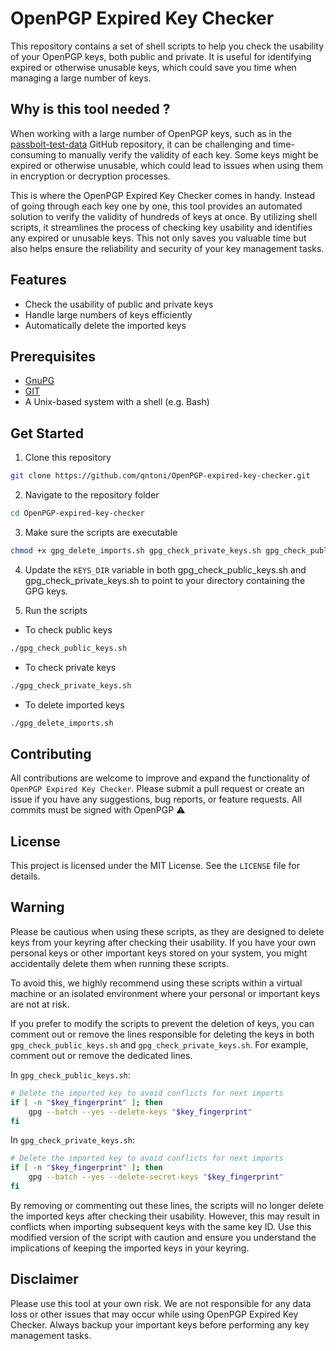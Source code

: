 # OpenPGP Expired Key Checker

This repository contains a set of shell scripts to help you check the usability of your OpenPGP keys, both public and private. It is useful for identifying expired or otherwise unusable keys, which could save you time when managing a large number of keys.

## Why is this tool needed ?

When working with a large number of OpenPGP keys, such as in the [passbolt-test-data](https://github.com/passbolt/passbolt-test-data) GitHub repository, it can be challenging and time-consuming to manually verify the validity of each key. Some keys might be expired or otherwise unusable, which could lead to issues when using them in encryption or decryption processes.

This is where the OpenPGP Expired Key Checker comes in handy. Instead of going through each key one by one, this tool provides an automated solution to verify the validity of hundreds of keys at once. By utilizing shell scripts, it streamlines the process of checking key usability and identifies any expired or unusable keys. This not only saves you valuable time but also helps ensure the reliability and security of your key management tasks.

## Features
- Check the usability of public and private keys
- Handle large numbers of keys efficiently 
- Automatically delete the imported keys

## Prerequisites
- [GnuPG](https://gnupg.org)
- [GIT](https://git-scm.com/)
- A Unix-based system with a shell (e.g. Bash)

## Get Started

1. Clone this repository 
```bash
git clone https://github.com/qntoni/OpenPGP-expired-key-checker.git
```

2. Navigate to the repository folder
```bash
cd OpenPGP-expired-key-checker
```

3. Make sure the scripts are executable
```bash
chmod +x gpg_delete_imports.sh gpg_check_private_keys.sh gpg_check_public_keys.sh
```

4. Update the `KEYS_DIR` variable in both gpg_check_public_keys.sh and gpg_check_private_keys.sh to point to your directory containing the GPG keys.

5. Run the scripts 

- To check public keys
```bash
./gpg_check_public_keys.sh
```

- To check private keys
```bash
./gpg_check_private_keys.sh
```

- To delete imported keys
```bash
./gpg_delete_imports.sh
```

## Contributing
All contributions are welcome to improve and expand the functionality of `OpenPGP Expired Key Checker`. Please submit a pull request or create an issue if you have any suggestions, bug reports, or feature requests. All commits must be signed with OpenPGP ⚠️

## License
This project is licensed under the MIT License. See the `LICENSE` file for details.

## Warning
Please be cautious when using these scripts, as they are designed to delete keys from your keyring after checking their usability. If you have your own personal keys or other important keys stored on your system, you might accidentally delete them when running these scripts.

To avoid this, we highly recommend using these scripts within a virtual machine or an isolated environment where your personal or important keys are not at risk.

If you prefer to modify the scripts to prevent the deletion of keys, you can comment out or remove the lines responsible for deleting the keys in both `gpg_check_public_keys.sh` and `gpg_check_private_keys.sh`. For example, comment out or remove the dedicated lines.

In `gpg_check_public_keys.sh`:

```bash
# Delete the imported key to avoid conflicts for next imports
if [ -n "$key_fingerprint" ]; then
    gpg --batch --yes --delete-keys "$key_fingerprint"
fi
```

In `gpg_check_private_keys.sh`:

```bash
# Delete the imported key to avoid conflicts for next imports
if [ -n "$key_fingerprint" ]; then
    gpg --batch --yes --delete-secret-keys "$key_fingerprint"
fi
```
By removing or commenting out these lines, the scripts will no longer delete the imported keys after checking their usability. However, this may result in conflicts when importing subsequent keys with the same key ID. Use this modified version of the script with caution and ensure you understand the implications of keeping the imported keys in your keyring.

## Disclaimer
Please use this tool at your own risk. We are not responsible for any data loss or other issues that may occur while using OpenPGP Expired Key Checker. Always backup your important keys before performing any key management tasks.